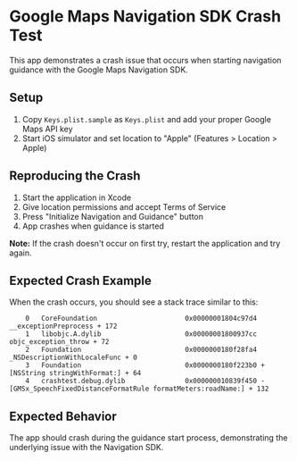 # Google Maps Navigation SDK Crash Test

This app demonstrates a crash issue that occurs when starting navigation guidance with the Google Maps Navigation SDK.

## Setup

1. Copy `Keys.plist.sample` as `Keys.plist` and add your proper Google Maps API key
2. Start iOS simulator and set location to "Apple" (Features > Location > Apple)

## Reproducing the Crash

1. Start the application in Xcode
2. Give location permissions and accept Terms of Service
3. Press "Initialize Navigation and Guidance" button
4. App crashes when guidance is started

**Note:** If the crash doesn't occur on first try, restart the application and try again.

## Expected Crash Example

When the crash occurs, you should see a stack trace similar to this:

```
	0   CoreFoundation                      0x00000001804c97d4 __exceptionPreprocess + 172
	1   libobjc.A.dylib                     0x00000001800937cc objc_exception_throw + 72
	2   Foundation                          0x0000000180f28fa4 _NSDescriptionWithLocaleFunc + 0
	3   Foundation                          0x0000000180f223b0 +[NSString stringWithFormat:] + 64
	4   crashtest.debug.dylib               0x000000010839f450 -[GMSx_SpeechFixedDistanceFormatRule formatMeters:roadName:] + 132
```

## Expected Behavior

The app should crash during the guidance start process, demonstrating the underlying issue with the Navigation SDK.
